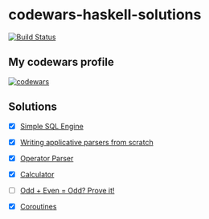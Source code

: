 # codewars-haskell-solutions
[![Build Status](https://travis-ci.org/oshmkufa2010/codewars-haskell.svg?branch=master)](https://travis-ci.org/oshmkufa2010/codewars-haskell)

## My codewars profile

[![codewars](https://www.codewars.com/users/oshmkufa/badges/large)](https://www.codewars.com/users/oshmkufa)

## Solutions
- [x] [Simple SQL Engine](https://www.codewars.com/kata/5451712ea8a825a74f000863)

- [x] [Writing applicative parsers from scratch](https://www.codewars.com/kata/54f1fdb7f29358dd1f00015d)

- [x] [Operator Parser](https://www.codewars.com/kata/5842777813ee50ef38000020)

- [x] [Calculator](https://www.codewars.com/kata/5235c913397cbf2508000048)

- [ ] [Odd + Even = Odd? Prove it!](https://www.codewars.com/kata/599d973255342a0ce400009b)

- [x] [Coroutines](https://www.codewars.com/kata/coroutines)
